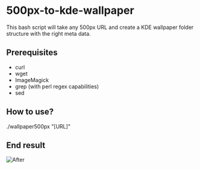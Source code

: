 500px-to-kde-wallpaper
======================

This bash script will take any 500px URL and create a KDE wallpaper folder structure with the right meta data.

Prerequisites
-------------

* curl
* wget
* ImageMagick
* grep (with perl regex capabilities)
* sed

How to use?
-----------

./wallpaper500px "[URL]"

End result
----------

![After](https://raw.github.com/ShiveringSquirrel/500px-to-kde-wallpaper/master/screenshots/screenshot1.png "After run")
